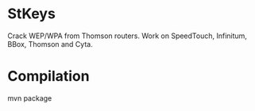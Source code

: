 # StKeys
Crack WEP/WPA from Thomson routers. Work on SpeedTouch, Infinitum, BBox, Thomson and Cyta. 

# Compilation
mvn package